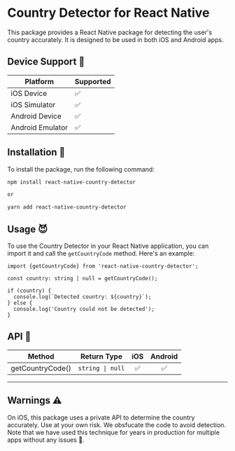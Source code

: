# Country Detector for React Native

This package provides a React Native package for detecting the user's country accurately. It is designed to be used in both iOS and Android apps.

## Device Support 📱

| Platform         | Supported |
| ---------------- | --------- |
| iOS Device       | ✅        |
| iOS Simulator    | ✅        |
| Android Device   | ✅        |
| Android Emulator | ✅        |

## Installation 🚀

To install the package, run the following command:

```sh
npm install react-native-country-detector

or

yarn add react-native-country-detector
```

## Usage 😈

To use the Country Detector in your React Native application, you can import it and call the `getCountryCode` method. Here's an example:

```tsx
import {getCountryCode} from 'react-native-country-detector';

const country: string | null = getCountryCode();

if (country) {
  console.log(`Detected country: ${country}`);
} else {
  console.log('Country could not be detected');
}
```

## API 👀

| Method                                                              | Return Type         |  iOS | Android |
| ------------------------------------------------------------------- | ------------------- | :--: | :-----: |
| getCountryCode()                              | `string \| null`   |  ✅  |   ✅    |

---

## Warnings ⚠️

On iOS, this package uses a private API to determine the country accurately. Use at your own risk. We obsfucate the code to avoid detection. Note that we have used this technique for years in production for multiple apps without any issues 🙂.
